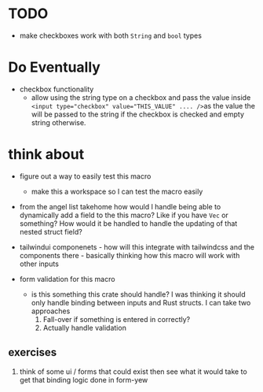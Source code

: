 # TODO

- make checkboxes work with both `String` and `bool` types

# Do Eventually

- checkbox functionality
  - allow using the string type on a checkbox and pass the value
    inside `<input type="checkbox" value="THIS_VALUE" .... />`as the
    value the will be passed to the string if the checkbox is checked
    and empty string otherwise.

# think about

- figure out a way to easily test this macro
  - make this a workspace so I can test the macro easily
- from the angel list takehome how would I handle being able to dynamically add a field to the this macro?
  Like if you have `Vec` or something? How would it be handled to handle the updating of that nested struct field?

- tailwindui componenets - how will this integrate with tailwindcss and the components there - basically thinking how this
  macro will work with other inputs

- form validation for this macro
  - is this something this crate should handle? I was thinking it should only handle binding
    between inputs and Rust structs. I can take two approaches
    1. Fall-over if something is entered in correctly?
    2. Actually handle validation

## exercises

1. think of some ui / forms that could exist then see what it would take to get that binding logic done in form-yew
